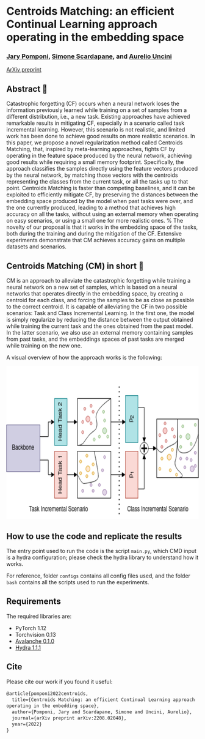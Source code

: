 # Centroids Matching: an efficient Continual Learning approach operating in the embedding space

### [Jary Pomponi](https://scholar.google.com/citations?user=Zha7UeoAAAAJ&hl=en&authuser=1), [Simone Scardapane](https://www.sscardapane.it/), and [Aurelio Uncini](http://www.uncini.com/)

[//]: # ([[ArXiv preprint]&#40;https://arxiv.org/abs/2208.02048&#41;][[Journal Link]&#40;&#41;])
[ArXiv preprint](https://arxiv.org/abs/2208.02048)

## Abstract :bookmark_tabs:

Catastrophic forgetting (CF) occurs when a neural network loses the information previously learned while training on a set of samples from a different distribution, i.e., a new task. Existing approaches have achieved remarkable results in mitigating CF, especially in a scenario called task incremental learning. However, this scenario is not realistic, and limited work has been done to achieve good results on more realistic scenarios. In this paper, we propose a novel regularization method called Centroids Matching, that, inspired by meta-learning approaches, fights CF by operating in the feature space produced by the neural network, achieving good results while requiring a small memory footprint. Specifically, the approach classifies the samples directly using the feature vectors produced by the neural network, by matching those vectors with the centroids representing the classes from the current task, or all the tasks up to that point. Centroids Matching is faster than competing baselines, and it can be exploited to efficiently mitigate CF, by preserving the distances between the embedding space produced by the model when past tasks were over, and the one currently produced, leading to a method that achieves high accuracy on all the tasks, without using an external memory when operating on easy scenarios, or using a small one for more realistic ones.
% The novelty of our proposal is that it works in the embedding space of the tasks, both during the training and during the mitigation of the CF. 
Extensive experiments demonstrate that CM achieves accuracy gains on multiple datasets and scenarios.

## Centroids Matching (CM) in short :dart:

CM is an approach to alleviate the catastrophic forgetting while training a neural network on a new set of samples, which is based on a neural networks that operates directly in the embedding space, by creating a centroid for each class, and forcing the samples to be as close as possible to the correct centroid. 
It is capable of alleviating the CF in two possible scenarios: Task and Class Incremental Learning. 
In the first one, the model is simply regularize by reducing the distance between the output obtained while training the current task and the ones obtained from the past model.   
In the latter scenario, we also use an external memory containing samples from past tasks, and the embeddings spaces of past tasks are merged while training on the new one.

A visual overview of how the approach works is the following:

<p align="center">
<img src="assets/cm_scenarios.png" width="600" height="400"/>
<p >

## How to use the code and replicate the results 

The entry point used to run the code is the script ```main.py```, which CMD input is a hydra configuration; please check the hydra library to understand how it works. 

For reference, folder ```configs``` contains all config files used, and the folder ```bash``` contains all the scripts used to run the experiments. 

## Requirements

The required libraries are:

* PyTorch 1.12
* Torchvision 0.13
* [Avalanche 0.1.0](https://github.com/ContinualAI/avalanche)
* [Hydra 1.1.1](https://github.com/facebookresearch/hydra)

## Cite

Please cite our work if you found it useful:

```
@article{pomponi2022centroids,
  title={Centroids Matching: an efficient Continual Learning approach operating in the embedding space},
  author={Pomponi, Jary and Scardapane, Simone and Uncini, Aurelio},
  journal={arXiv preprint arXiv:2208.02048},
  year={2022}
}
```
